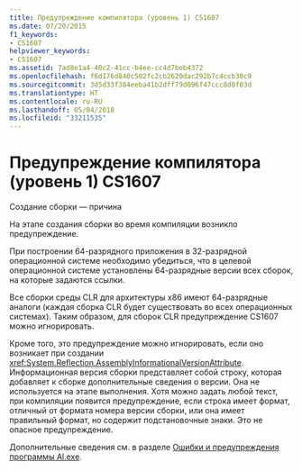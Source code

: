 ```yaml
---
title: Предупреждение компилятора (уровень 1) CS1607
ms.date: 07/20/2015
f1_keywords:
- CS1607
helpviewer_keywords:
- CS1607
ms.assetid: 7ad8e1a4-40c2-41cc-b4ee-cc4d7beb4372
ms.openlocfilehash: f6d176d840c502fc2cb2620dac292b7c4ccb30c9
ms.sourcegitcommit: 3d5d33f384eeba41b2dff79d096f47ccc8d8f03d
ms.translationtype: HT
ms.contentlocale: ru-RU
ms.lasthandoff: 05/04/2018
ms.locfileid: "33211535"
---
```

# <a name="compiler-warning-level-1-cs1607"></a>Предупреждение компилятора (уровень 1) CS1607
Создание сборки — причина  
  
 На этапе создания сборки во время компиляции возникло предупреждение.  
  
 При построении 64-разрядного приложения в 32-разрядной операционной системе необходимо убедиться, что в целевой операционной системе установлены 64-разрядные версии всех сборок, на которые задаются ссылки.  
  
 Все сборки среды CLR для архитектуры x86 имеют 64-разрядные аналоги (каждая сборка CLR будет существовать во всех операционных системах). Таким образом, для сборок CLR предупреждение CS1607 можно игнорировать.  
  
 Кроме того, это предупреждение можно игнорировать, если оно возникает при создании <xref:System.Reflection.AssemblyInformationalVersionAttribute>. Информационная версия сборки представляет собой строку, которая добавляет к сборке дополнительные сведения о версии. Она не используется на этапе выполнения. Хотя можно задать любой текст, при компиляции появится предупреждение, если строка имеет формат, отличный от формата номера версии сборки, или она имеет правильный формат, но содержит подстановочные знаки. Это не опасное предупреждение.  
  
 Дополнительные сведения см. в разделе [Ошибки и предупреждения программы Al.exe](../../../framework/tools/al-exe-assembly-linker.md#errors-and-warnings).
